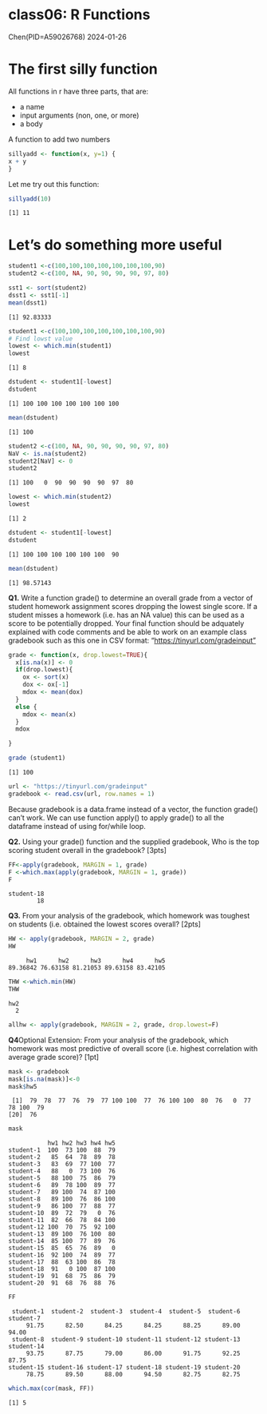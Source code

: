 # class06: R Functions
Chen(PID=A59026768)
2024-01-26

# The first silly function

All functions in r have three parts, that are:

- a name
- input arguments (non, one, or more)
- a body

A function to add two numbers

``` r
sillyadd <- function(x, y=1) {
x + y  
}
```

Let me try out this function:

``` r
sillyadd(10)
```

    [1] 11

# Let’s do something more useful

``` r
student1 <-c(100,100,100,100,100,100,100,90)
student2 <-c(100, NA, 90, 90, 90, 90, 97, 80)

sst1 <- sort(student2)
dsst1 <- sst1[-1]
mean(dsst1)
```

    [1] 92.83333

``` r
student1 <-c(100,100,100,100,100,100,100,90)
# Find lowst value
lowest <- which.min(student1)
lowest
```

    [1] 8

``` r
dstudent <- student1[-lowest]
dstudent
```

    [1] 100 100 100 100 100 100 100

``` r
mean(dstudent)
```

    [1] 100

``` r
student2 <-c(100, NA, 90, 90, 90, 90, 97, 80)
NaV <- is.na(student2)
student2[NaV] <- 0
student2
```

    [1] 100   0  90  90  90  90  97  80

``` r
lowest <- which.min(student2)
lowest
```

    [1] 2

``` r
dstudent <- student1[-lowest]
dstudent
```

    [1] 100 100 100 100 100 100  90

``` r
mean(dstudent)
```

    [1] 98.57143

**Q1.** Write a function grade() to determine an overall grade from a
vector of student homework assignment scores dropping the lowest single
score. If a student misses a homework (i.e. has an NA value) this can be
used as a score to be potentially dropped. Your final function should be
adquately explained with code comments and be able to work on an example
class gradebook such as this one in CSV format:
“https://tinyurl.com/gradeinput”

``` r
grade <- function(x, drop.lowest=TRUE){
  x[is.na(x)] <- 0
  if(drop.lowest){
    ox <- sort(x)
    dox <- ox[-1]
    mdox <- mean(dox)
  }
  else {
    mdox <- mean(x)
  }
  mdox

}
```

``` r
grade (student1)
```

    [1] 100

``` r
url <- "https://tinyurl.com/gradeinput"
gradebook <- read.csv(url, row.names = 1)
```

Because gradebook is a data.frame instead of a vector, the function
grade() can’t work. We can use function apply() to apply grade() to all
the dataframe instead of using for/while loop.

**Q2.** Using your grade() function and the supplied gradebook, Who is
the top scoring student overall in the gradebook? \[3pts\]

``` r
FF<-apply(gradebook, MARGIN = 1, grade)
F <-which.max(apply(gradebook, MARGIN = 1, grade))
F
```

    student-18 
            18 

**Q3.** From your analysis of the gradebook, which homework was toughest
on students (i.e. obtained the lowest scores overall? \[2pts\]

``` r
HW <- apply(gradebook, MARGIN = 2, grade)
HW
```

         hw1      hw2      hw3      hw4      hw5 
    89.36842 76.63158 81.21053 89.63158 83.42105 

``` r
THW <-which.min(HW)
THW
```

    hw2 
      2 

``` r
allhw <- apply(gradebook, MARGIN = 2, grade, drop.lowest=F)
```

**Q4**Optional Extension: From your analysis of the gradebook, which
homework was most predictive of overall score (i.e. highest correlation
with average grade score)? \[1pt\]

``` r
mask <- gradebook
mask[is.na(mask)]<-0
mask$hw5
```

     [1]  79  78  77  76  79  77 100 100  77  76 100 100  80  76   0  77  78 100  79
    [20]  76

``` r
mask
```

               hw1 hw2 hw3 hw4 hw5
    student-1  100  73 100  88  79
    student-2   85  64  78  89  78
    student-3   83  69  77 100  77
    student-4   88   0  73 100  76
    student-5   88 100  75  86  79
    student-6   89  78 100  89  77
    student-7   89 100  74  87 100
    student-8   89 100  76  86 100
    student-9   86 100  77  88  77
    student-10  89  72  79   0  76
    student-11  82  66  78  84 100
    student-12 100  70  75  92 100
    student-13  89 100  76 100  80
    student-14  85 100  77  89  76
    student-15  85  65  76  89   0
    student-16  92 100  74  89  77
    student-17  88  63 100  86  78
    student-18  91   0 100  87 100
    student-19  91  68  75  86  79
    student-20  91  68  76  88  76

``` r
FF
```

     student-1  student-2  student-3  student-4  student-5  student-6  student-7 
         91.75      82.50      84.25      84.25      88.25      89.00      94.00 
     student-8  student-9 student-10 student-11 student-12 student-13 student-14 
         93.75      87.75      79.00      86.00      91.75      92.25      87.75 
    student-15 student-16 student-17 student-18 student-19 student-20 
         78.75      89.50      88.00      94.50      82.75      82.75 

``` r
which.max(cor(mask, FF))
```

    [1] 5
